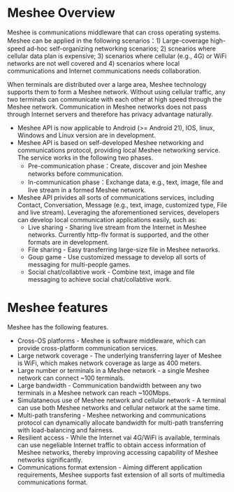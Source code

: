 #	Meshee Overview
Meshee is communications middleware that can cross operating systems. Meshee can be applied in the following scenarios：1) Large-coverage high-speed ad-hoc self-organizing networking scenarios; 2) scnearios where cellular data plan is expensive; 3) scenarios where cellular (e.g., 4G) or WiFi networks are not well covered and 4) scenarios where local communications and Internet communications needs collaboration.

When terminals are distributed over a large area, Meshee technology supports them to form a Meshee network. Without using cellular traffic, any two terminals can communicate with each other at high speed through the Meshee network. Communication in Meshee networks does not pass through Internet servers and therefore has privacy advantage naturally.
*	Meshee API is now applicable to Android (>= Android 21), IOS, linux, Windows and Linux version are in development.
*	Meshee API is based on self-developed Meshee networking and communications protocol, providing local Meshee networking service. The service works in the following two phases.
	*	Pre-communication phase：Create, discover and join Meshee networks before communication.
	*	In-communication phase：Exchange data, e.g., text, image, file and live stream in a formed Meshee network.
*	Meshee API privides all sorts of communications services, including Contact, Conversation, Message (e.g., text, image, customized type, File and live stream). Leveraging the aforementioned services, developers can develop local communication applications easily, such as:
	*	Live sharing - Sharing live stream from the Internet in Meshee networks. Currently http-flv format is supported, and the other formats are in development.
	*	File sharing - Easy transferring large-size file in Meshee networks.
	*	Goup game - Use customized message to develop all sorts of messaging for multi-people games.
	*	Social chat/collabtive work - Combine text, image and file messaging to achieve social chat/collabtive work.

#	Meshee features
Meshee has the following features.
*	Cross-OS platforms - Meshee is software middleware, which can provide cross-platform communication services.
*	Large network coverage - The underlying transferring layer of Meshee is WiFi, which makes network coverage as large as 400 meters.
*	Large number or terminals in a Meshee network - a single Meshee network can connect ~100 terminals.
*	Large bandwidth - Communication bandwidth between any two terminals in a Meshee network can reach ~100Mbps.
*	Simulataneous use of Meshee network and cellular network - A terminal can use both Meshee networks and cellular network at the same time.
*	Multi-path transfering - Meshee networking and communications protocol can dynamically allocate bandwidth for multi-path transferring with load-balancing and fairness.
*	Resilient access - While the Internet vai 4G/WiFi is available,  terminals can use negeliable Internet traffic to obtain access information of Meshee networks, thereby improving accessing capability of Meshee networks significantly.
*	Communications format extension - Aiming different application requirements, Meshee supports fast extension of all sorts of multimedia communications format.
